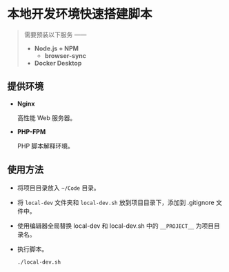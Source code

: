 # 本地开发环境快速搭建脚本

> 需要预装以下服务 ——
>
> - **Node.js + NPM**
>   - **browser-sync**
> - **Docker Desktop**



## 提供环境

- **Nginx**

  高性能 Web 服务器。

- **PHP-FPM**

  PHP 脚本解释环境。



## 使用方法

- 将项目目录放入 `~/Code` 目录。

- 将 `local-dev` 文件夹和 `local-dev.sh` 放到项目目录下，添加到 .gitignore 文件中。

- 使用编辑器全局替换 local-dev 和 local-dev.sh 中的 `__PROJECT__` 为项目目录名。

- 执行脚本。

  ```shell
  ./local-dev.sh
  ```

  

